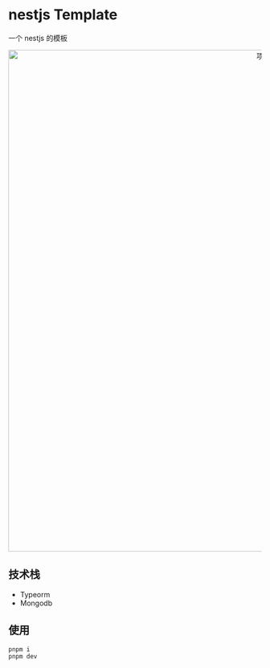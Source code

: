 
# nestjs Template
一个 nestjs 的模板

<p align="middle">
<img src="https://fastly.jsdelivr.net/gh/suemor233/static@main/img/nest-template.jpg" width="1000" alt="项目" />
</p>

## 技术栈
- Typeorm
- Mongodb
## 使用
```sh
pnpm i
pnpm dev
```